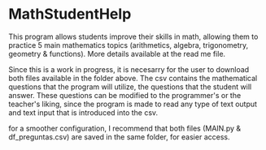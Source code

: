 # MathStudentHelp
This program allows students improve their skills in math, allowing them to practice 5 main mathematics topics (arithmetics, algebra, trigonometry, geometry &amp; functions). More details available at the read me file. 

Since this is a work in progress, it is necesarry for the user to download both files available in the folder above. The csv contains the mathematical questions that the program will utilize, the questions that the student will answer. These questions can be modified to the programmer's or the teacher's liking, since the program is made to read any type of text output and text input that is introduced into the csv. 

for a smoother configuration, I recommend that both files (MAIN.py & df_preguntas.csv) are saved in the same folder, for easier access. 